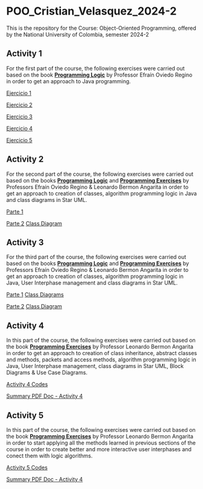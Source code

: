 # POO_Cristian_Velasquez_2024-2
This is the repository for the Course: Object-Oriented Programming, offered by the National University of Colombia, semester 2024-2

## Activity 1
For the first part of the course, the following exercises were carried out based on the book [**Programming Logic**](https://github.com/cvelasquezl/POO_Cristian_Velasquez_2024-1/blob/0a6e67a7dc3996d9bebf1d7bbb11a3b033b7deae/Libro%20Logica%20de%20Programacion_EfrainOviedoRegino.pdf) by Professor Efraín Oviedo Regino in order to get an approach to Java programming.

[Ejercicio 1](https://github.com/cvelasquezl/POO_Cristian_Velasquez_2024-1/tree/0a6e67a7dc3996d9bebf1d7bbb11a3b033b7deae/Actividad%201/Ejercicio1)

[Ejercicio 2](https://github.com/cvelasquezl/POO_Cristian_Velasquez_2024-1/tree/0a6e67a7dc3996d9bebf1d7bbb11a3b033b7deae/Actividad%201/Ejercicio2)

[Ejercicio 3](https://github.com/cvelasquezl/POO_Cristian_Velasquez_2024-1/tree/0a6e67a7dc3996d9bebf1d7bbb11a3b033b7deae/Actividad%201/Ejercicio3)

[Ejercicio 4](https://github.com/cvelasquezl/POO_Cristian_Velasquez_2024-1/tree/0a6e67a7dc3996d9bebf1d7bbb11a3b033b7deae/Actividad%201/Ejercicio4)

[Ejercicio 5](https://github.com/cvelasquezl/POO_Cristian_Velasquez_2024-1/tree/0a6e67a7dc3996d9bebf1d7bbb11a3b033b7deae/Actividad%201/Ejercicio5)

## Activity 2
For the second part of the course, the following exercises were carried out based on the books [**Programming Logic**](https://github.com/cvelasquezl/POO_Cristian_Velasquez_2024-1/blob/0a6e67a7dc3996d9bebf1d7bbb11a3b033b7deae/Libro%20Logica%20de%20Programacion_EfrainOviedoRegino.pdf) and [**Programming Exercises**](https://github.com/cvelasquezl/POO_Cristian_Velasquez_2024-1/blob/2112361363c97aaf1a381d4e62e6a87e95ca4ae0/Libro%20Ejercicios%20de%20Programacion_LeonardoBermonAngarita.pdf) by Professors Efraín Oviedo Regino & Leonardo Bermon Angarita in order to get an approach to creation of classes, algorithm programming logic in Java and class diagrams in Star UML.

[Parte 1](https://github.com/cvelasquezl/POO_Cristian_Velasquez_2024-1/tree/2112361363c97aaf1a381d4e62e6a87e95ca4ae0/Actividad%202/Actividad2_1/Actividad_2)

[Parte 2](https://github.com/cvelasquezl/POO_Cristian_Velasquez_2024-1/tree/2112361363c97aaf1a381d4e62e6a87e95ca4ae0/Actividad%202/Actividad2_2)
[Class Diagram](https://github.com/cvelasquezl/POO_Cristian_Velasquez_2024-1/blob/2112361363c97aaf1a381d4e62e6a87e95ca4ae0/Actividad%202/Class%20Diagram%20Figuras.jpg)

## Activity 3
For the third part of the course, the following exercises were carried out based on the books [**Programming Logic**](https://github.com/cvelasquezl/POO_Cristian_Velasquez_2024-1/blob/0a6e67a7dc3996d9bebf1d7bbb11a3b033b7deae/Libro%20Logica%20de%20Programacion_EfrainOviedoRegino.pdf) and [**Programming Exercises**](https://github.com/cvelasquezl/POO_Cristian_Velasquez_2024-1/blob/2112361363c97aaf1a381d4e62e6a87e95ca4ae0/Libro%20Ejercicios%20de%20Programacion_LeonardoBermonAngarita.pdf) by Professors Efraín Oviedo Regino & Leonardo Bermon Angarita in order to get an approach to creation of classes, algorithm programming logic in Java, User Interphase management and class diagrams in Star UML.

[Parte 1](https://github.com/cvelasquezl/POO_Cristian_Velasquez_2024-2/tree/main/Actividad%203/Actividad3_1/Actividad_3)
[Class Diagrams](https://github.com/cvelasquezl/POO_Cristian_Velasquez_2024-2/blob/main/Actividad%203/Actividad3_1/Actividad_3/src/main/UMLs.mdj)

[Parte 2](https://github.com/cvelasquezl/POO_Cristian_Velasquez_2024-2/tree/main/Actividad%203/Actividad3_2)
[Class Diagram](https://github.com/cvelasquezl/POO_Cristian_Velasquez_2024-1/blob/2112361363c97aaf1a381d4e62e6a87e95ca4ae0/Actividad%202/Class%20Diagram%20Figuras.jpg)

## Activity 4
In this part of the course, the following exercises were carried out based on the book [**Programming Exercises**](https://github.com/cvelasquezl/POO_Cristian_Velasquez_2024-1/blob/2112361363c97aaf1a381d4e62e6a87e95ca4ae0/Libro%20Ejercicios%20de%20Programacion_LeonardoBermonAngarita.pdf) by Professor Leonardo Bermon Angarita in order to get an approach to creation of class inheritance, abstract classes and methods, packets and access methods, algorithm programming logic in Java, User Interphase management, class diagrams in Star UML, Block Diagrams & Use Case Diagrams.

[Activity 4 Codes](https://github.com/cvelasquezl/POO_Cristian_Velasquez_2024-2/blob/95e1d7d686521687041bf80402622457d244a442/Actividad%204.zip)

[Summary PDF Doc - Activity 4](https://github.com/cvelasquezl/POO_Cristian_Velasquez_2024-2/blob/186e108bcd943328136035338290a729d0bb0dff/Actividad%204/Actividad%204.pdf)

## Activity 5
In this part of the course, the following exercises were carried out based on the book [**Programming Exercises**](https://github.com/cvelasquezl/POO_Cristian_Velasquez_2024-1/blob/2112361363c97aaf1a381d4e62e6a87e95ca4ae0/Libro%20Ejercicios%20de%20Programacion_LeonardoBermonAngarita.pdf) by Professor Leonardo Bermon Angarita in order to start applying all the methods learned in previous sections of the course in order to create better and more interactive user interphases and conect them with logic algorithms.

[Activity 5 Codes](https://github.com/cvelasquezl/POO_Cristian_Velasquez_2024-2/blob/6b21313b09fd877a255215565d83185ce3bfbddc/Actividad%205/Actividad%205.zip)

[Summary PDF Doc - Activity 4](https://github.com/cvelasquezl/POO_Cristian_Velasquez_2024-2/blob/6b21313b09fd877a255215565d83185ce3bfbddc/Actividad%205/Actividad%205.zip)


